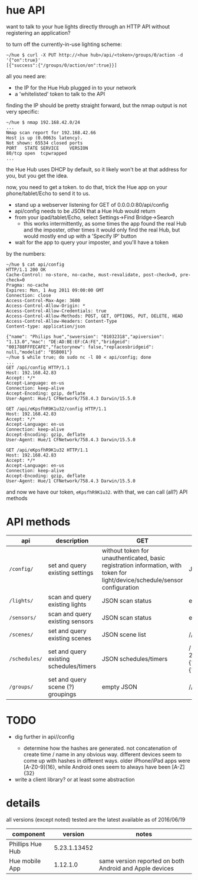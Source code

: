 hue API
====

want to talk to your hue lights directly through an HTTP API without registering an application?

to turn off the currently-in-use lighting scheme:

```
~/hue $ curl -X PUT http://<hue hub>/api/<token>/groups/0/action -d '{"on":true}'
[{"success":{"/groups/0/action/on":true}}]
```

all you need are:
  - the IP for the Hue Hub plugged in to your network
  - a 'whitelisted' token to talk to the API

finding the IP should be pretty straight forward, but the nmap output is not very specific:
```
~/hue $ nmap 192.168.42.0/24
...
Nmap scan report for 192.168.42.66
Host is up (0.0063s latency).
Not shown: 65534 closed ports
PORT   STATE SERVICE    VERSION
80/tcp open  tcpwrapped
...
```

the Hue Hub uses DHCP by default, so it likely won't be at that address for you, but you get the idea.

now, you need to get a token. to do that, trick the Hue app on your phone/tablet/Echo to send it to us.

  - stand up a webserver listening for GET of 0.0.0.0:80/api/config
  - api/config needs to be JSON that a Hue Hub would return
  - from your ipad/tablet/Echo, select Settings->Find Bridge->Search
    * this works intermittently, as some times the app found the real Hub and the imposter, other times it would only find the real Hub, but would mostly end up with a 'Specify IP' button
  - wait for the app to query your imposter, and you'll have a token

by the numbers:

```
~/hue $ cat api/config
HTTP/1.1 200 OK
Cache-Control: no-store, no-cache, must-revalidate, post-check=0, pre-check=0
Pragma: no-cache
Expires: Mon, 1 Aug 2011 09:00:00 GMT
Connection: close
Access-Control-Max-Age: 3600
Access-Control-Allow-Origin: *
Access-Control-Allow-Credentials: true
Access-Control-Allow-Methods: POST, GET, OPTIONS, PUT, DELETE, HEAD
Access-Control-Allow-Headers: Content-Type
Content-type: application/json

{"name": "Philips hue","swversion": "01032318","apiversion": "1.13.0","mac": "DE:AD:BE:EF:CA:FE","bridgeid": "001788FFFECAFE","factorynew": false,"replacesbridgeid": null,"modelid": "BSB001"}
~/hue $ while true; do sudo nc -l 80 < api/config; done
...
GET /api/config HTTP/1.1
Host: 192.168.42.83
Accept: */*
Accept-Language: en-us
Connection: keep-alive
Accept-Encoding: gzip, deflate
User-Agent: Hue/1 CFNetwork/758.4.3 Darwin/15.5.0

GET /api/eKpsfhR9K1u32/config HTTP/1.1
Host: 192.168.42.83
Accept: */*
Accept-Language: en-us
Connection: keep-alive
Accept-Encoding: gzip, deflate
User-Agent: Hue/1 CFNetwork/758.4.3 Darwin/15.5.0

GET /api/eKpsfhR9K1u32 HTTP/1.1
Host: 192.168.42.83
Accept: */*
Accept-Language: en-us
Connection: keep-alive
Accept-Encoding: gzip, deflate
User-Agent: Hue/1 CFNetwork/758.4.3 Darwin/15.5.0
```

and now we have our token, `eKpsfhR9K1u32`. with that, we can call (all?) API methods

# API methods

api|description|GET|PUT
----|-----------|---------------|----------------
`/config/`|set and query existing settings|without token for unauthenticated, basic registration information, with token for light/device/schedule/sensor configuration|JSON matching schema validation|
`/lights/`|scan and query existing lights|JSON scan status|empty body to start a scan
`/sensors/`|scan and query existing sensors|JSON scan status|empty body to start a scan
`/scenes/`|set and query existing scenes|JSON scene list| /<uuid>/lights/<id>/state => {"on":true,"xy":[0.5804,0.3995],"bri":253}
`/schedules/`|set and query existing schedules/timers|JSON schedules/timers|/<uuid> => {"name":"Alarm","autodelete":false,"localtime":"2016-06-20T16:20:00","description":"giants","status":"enabled","command":{"address":"/api/eKpsfhR9K1u32/groups/0/action","body":{"scene":"f55e38250-on-0"},"method":"PUT"}}
`/groups/`|set and query scene (?) groupings|empty JSON| /<id>/action => {"scene":"2fc89fcdb-on-0"}

# TODO
  * dig further in api/<token>/config
    * determine how the hashes are generated. not concatenation of create time / name in any obvious way. different devices seem to come up with hashes in different ways. older iPhone/iPad apps were [A-Z0-9]{16}, while Android ones seem to always have been [A-Z]{32}
  * write a client library? or at least some abstraction

# details

all versions (except noted) tested are the latest available as of 2016/06/19

component|version|notes
---------|-------|-----
Phillips Hue Hub|5.23.1.13452|
Hue mobile App|1.12.1.0|same version reported on both Android and Apple devices
